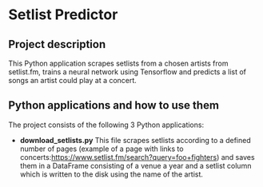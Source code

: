 # Setlist Predictor
## Project description
This Python application scrapes setlists from a chosen artists from setlist.fm, trains a neural network using Tensorflow and predicts a list of songs an artist could play at a concert.

## Python applications and how to use them
The project consists of the following 3 Python applications:

- **download_setlists.py**
This file scrapes setlists according to a defined number of pages (example of a page with links to concerts:https://www.setlist.fm/search?query=foo+fighters) and saves them in a DataFrame consisting of a venue a year and a setlist column which is written to the disk using the name of the artist.


